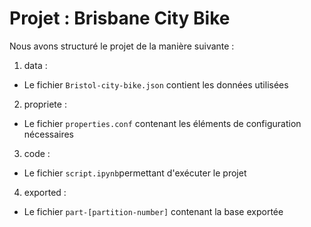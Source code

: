 # Projet : Brisbane City Bike 

Nous avons structuré le projet de la manière suivante :
1.  data : 
 - Le fichier `Bristol-city-bike.json` contient les données utilisées
2. propriete : 
 - Le fichier `properties.conf` contenant les éléments de configuration nécessaires
3. code : 
 - Le fichier `script.ipynb`permettant d'exécuter le projet 
4. exported :
 - Le fichier `part-[partition-number]` contenant la base exportée
  
